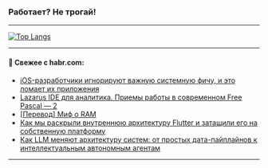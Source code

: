### Работает? Не трогай!

---
<!--
#### 🛠️ Technical stack:

![Java](https://img.shields.io/badge/Java-informational?logo=Oracle&style=flat&logoColor=white&color=FF4500)
![Kotlin](https://img.shields.io/badge/Kotlin-informational?logo=Kotlin&style=flat&logoColor=white&color=774D97)
![TS](https://img.shields.io/badge/TypeScript-informational?logo=typeScript&style=flat&logoColor=black&color=017acc)
![Python](https://img.shields.io/badge/Python-informational?logo=Python&style=flat&logoColor=black&color=ffdd54) <br>
![Spring](https://img.shields.io/badge/Spring-informational?logo=Spring&style=flat&logoColor=white&color=6DB33F) 
![SpringBoot](https://img.shields.io/badge/SpringBoot-informational?logo=SpringBoot&style=flat&logoColor=white&color=6DB33F)
![Nest](https://img.shields.io/badge/NestJS-informational?logo=NestJS&style=flat&logoColor=white&color=E0234E) 
![NodeJS](https://img.shields.io/badge/NodeJS-informational?logo=node.js&style=flat&logoColor=white&color=70A760)<br>
![PostgreSQL](https://img.shields.io/badge/PostgreSQL-informational?logo=PostgreSQL&style=flat&logoColor=white&color=DAA520)
![MongoDB](https://img.shields.io/badge/MongoDB-informational?logo=MongoDB&style=flat&logoColor=white&color=870000)
![Apache](https://img.shields.io/badge/Apache-informational?logo=apache&style=flat&logoColor=white&color=f74e28)

___ 
-->

<!--- #### 🛠️ : --->

[![Top Langs](https://github-readme-stats-82jvfl3w3-advtsettinggmailcoms-projects.vercel.app/api/top-langs/?username=zloylis&langs_count=10&hide_title=true&title_color=e6edf3&size_weight=0.5&count_weight=0.5&layout=compact&hide_progress=true&hide_border=true&theme=dracula)](https://github.com/zloylis)

<!---


####  :octocat:&nbsp;&nbsp; Статистика:

![GitHub stats](https://github-readme-stats-u2qms2cxw-advtsettinggmailcoms-projects.vercel.app/api?username=zloylis&show_icons=true&hide_border=true&theme=dracula&title_color=e6edf3&include_all_commits=true&count_private=true&hide_rank=false&hide_title=true&rank_icon=github)
-->
---

#### 💬 Свежее с habr.com:

<!-- BLOG-POST-LIST:START -->
- [iOS-разработчики игнорируют важную системную фичу, и это ломает их приложения](https://habr.com/ru/articles/868698/?utm_source=habrahabr&utm_medium=rss&utm_campaign=868698)
- [Lazarus IDE для аналитика. Приемы работы в современном Free Pascal — 2](https://habr.com/ru/articles/868720/?utm_source=habrahabr&utm_medium=rss&utm_campaign=868720)
- [[Перевод] Миф о RAM](https://habr.com/ru/articles/868452/?utm_source=habrahabr&utm_medium=rss&utm_campaign=868452)
- [Как мы раскрыли внутреннюю архитектуру Flutter и затащили его на собственную платформу](https://habr.com/ru/companies/kaspersky/articles/864200/?utm_source=habrahabr&utm_medium=rss&utm_campaign=864200)
- [Как LLM меняют архитектуру систем: от простых дата-пайплайнов к интеллектуальным автономным агентам](https://habr.com/ru/articles/868648/?utm_source=habrahabr&utm_medium=rss&utm_campaign=868648)
<!-- BLOG-POST-LIST:END -->

---
